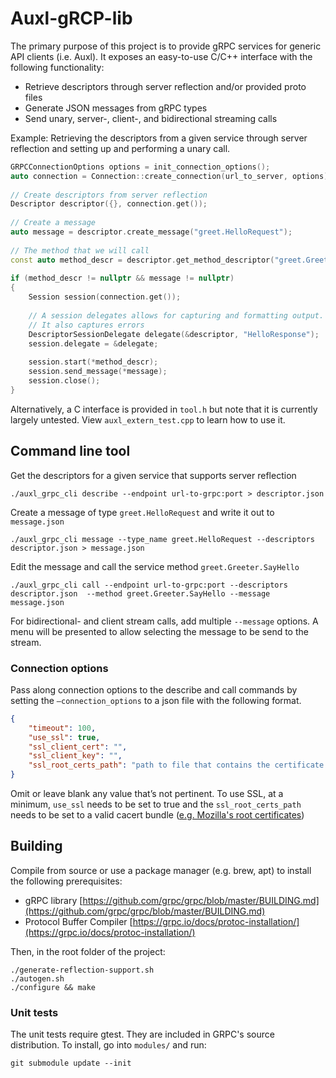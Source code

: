 # Auxl-gRCP-lib

The primary purpose of this project is to provide gRPC services for generic API clients (i.e. Auxl). It exposes an easy-to-use C/C++ interface with the following functionality: 

- Retrieve descriptors through server reflection and/or provided proto files
- Generate JSON messages from gRPC types
- Send unary, server-, client-, and bidirectional streaming calls

Example: Retrieving the descriptors from a given service through server reflection and setting up and performing a unary call.

```c++
GRPCConnectionOptions options = init_connection_options();
auto connection = Connection::create_connection(url_to_server, options);
    
// Create descriptors from server reflection
Descriptor descriptor({}, connection.get());
    
// Create a message
auto message = descriptor.create_message("greet.HelloRequest");
    
// The method that we will call
const auto method_descr = descriptor.get_method_descriptor("greet.Greeter.SayHello");
    
if (method_descr != nullptr && message != nullptr)
{
    Session session(connection.get());
    
    // A session delegates allows for capturing and formatting output.
    // It also captures errors
    DescriptorSessionDelegate delegate(&descriptor, "HelloResponse");
    session.delegate = &delegate;
    
    session.start(*method_descr);
    session.send_message(*message);
    session.close();
}
```

Alternatively, a C interface is provided in `tool.h` but note that it is currently largely untested. View `auxl_extern_test.cpp` to learn how to use it.

## Command line tool

Get the descriptors for a given service that supports server reflection

    ./auxl_grpc_cli describe --endpoint url-to-grpc:port > descriptor.json

Create a message of type `greet.HelloRequest` and write it out to `message.json`

    ./auxl_grpc_cli message --type_name greet.HelloRequest --descriptors descriptor.json > message.json

Edit the message and call the service method `greet.Greeter.SayHello`

    ./auxl_grpc_cli call --endpoint url-to-grpc:port --descriptors descriptor.json  --method greet.Greeter.SayHello --message message.json

For bidirectional- and client stream calls, add multiple `--message` options. A menu will be presented to allow selecting the message to be send to the stream.


### Connection options

Pass along connection options to the describe and call commands by setting the `—connection_options` to a json file with the following format.
```json
{
    "timeout": 100,
    "use_ssl": true,
    "ssl_client_cert": "",
    "ssl_client_key": "",
    "ssl_root_certs_path": "path to file that contains the certificate authorities"
}
```
Omit or leave blank any value that’s not pertinent. To use SSL, at a minimum, `use_ssl` needs to be set to true and the `ssl_root_certs_path` needs to be set to a valid cacert bundle ([e.g. Mozilla's root certificates](https://github.com/gisle/mozilla-ca/blob/master/lib/Mozilla/CA/cacert.pem))


## Building

Compile from source or use a package manager (e.g. brew, apt) to install the following prerequisites:

- gRPC library [https://github.com/grpc/grpc/blob/master/BUILDING.md](https://github.com/grpc/grpc/blob/master/BUILDING.md)
- Protocol Buffer Compiler [https://grpc.io/docs/protoc-installation/](https://grpc.io/docs/protoc-installation/)

Then, in the root folder of the project:

    ./generate-reflection-support.sh
    ./autogen.sh
    ./configure && make


### Unit tests

The unit tests require gtest. They are included in GRPC's source distribution. To install, go into `modules/` and run: 

    git submodule update --init


